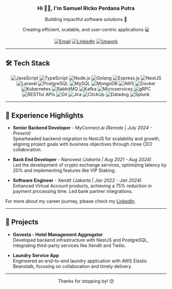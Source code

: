 <h3 align="center"> Hi 👋🏻, I'm Samuel Ricko Perdana Putra </br> </h3>
<p align="center">Building impactful software solutions 🚀</p>
<p align="center">Creating efficient, scalable, and user-centric applications 💻</p>

<p align="center">
 <a href="mailto:samuelrickop@gmail.com" target="_blank"><img alt="Email" src="https://img.shields.io/badge/Email-0078D4?style=for-the-badge&logo=gmail&logoColor=white" /></a>
 <a href="https://linkedin.com/in/samuelricko" target="_blank"><img alt="LinkedIn" src="https://img.shields.io/badge/LinkedIn-0077B5?style=for-the-badge&logo=linkedin&logoColor=white" /></a>
 <a href="https://www.upwork.com/freelancers/~0198550bf90cec56ad" target="_blank"><img alt="Upwork" src="https://img.shields.io/badge/Upwork-6FDA44?style=for-the-badge&logo=upwork&logoColor=white" /></a>
</p>

---

## 🛠️ Tech Stack
<p align="center">
  <!-- Languages & Frameworks -->
  <img alt="JavaScript" src="https://img.shields.io/badge/JavaScript-F7DF1E?style=for-the-badge&logo=javascript&logoColor=black" />
  <img alt="TypeScript" src="https://img.shields.io/badge/TypeScript-3178C6?style=for-the-badge&logo=typescript&logoColor=white" />
  <img alt="Node.js" src="https://img.shields.io/badge/Node.js-339933?style=for-the-badge&logo=node.js&logoColor=white" />
  <img alt="Golang" src="https://img.shields.io/badge/Go-00ADD8?style=for-the-badge&logo=go&logoColor=white" />
  <img alt="Express.js" src="https://img.shields.io/badge/Express.js-000000?style=for-the-badge&logo=express&logoColor=white" />
  <img alt="NestJS" src="https://img.shields.io/badge/NestJS-E0234E?style=for-the-badge&logo=nestjs&logoColor=white" />
  <img alt="Laravel" src="https://img.shields.io/badge/Laravel-FF2D20?style=for-the-badge&logo=laravel&logoColor=white" />
  
  <!-- Databases -->
  <img alt="PostgreSQL" src="https://img.shields.io/badge/PostgreSQL-336791?style=for-the-badge&logo=postgresql&logoColor=white" />
  <img alt="MySQL" src="https://img.shields.io/badge/MySQL-4479A1?style=for-the-badge&logo=mysql&logoColor=white" />
  <img alt="MongoDB" src="https://img.shields.io/badge/MongoDB-47A248?style=for-the-badge&logo=mongodb&logoColor=white" />
  
  <!-- Cloud & DevOps -->
  <img alt="AWS" src="https://img.shields.io/badge/Amazon_AWS-232F3E?style=for-the-badge&logo=amazon-aws&logoColor=white" />
  <img alt="Docker" src="https://img.shields.io/badge/Docker-2496ED?style=for-the-badge&logo=docker&logoColor=white" />
  <img alt="Kubernetes" src="https://img.shields.io/badge/Kubernetes-326CE5?style=for-the-badge&logo=kubernetes&logoColor=white" />
  
  <!-- Messaging & Event-Driven Architecture -->
  <img alt="RabbitMQ" src="https://img.shields.io/badge/RabbitMQ-FF6600?style=for-the-badge&logo=rabbitmq&logoColor=white" />
  <img alt="Kafka" src="https://img.shields.io/badge/Apache_Kafka-231F20?style=for-the-badge&logo=apache-kafka&logoColor=white" />

  <!-- Architecture & Communication -->
  <img alt="Microservices" src="https://img.shields.io/badge/Microservices-FFCA28?style=for-the-badge" />
  <img alt="gRPC" src="https://img.shields.io/badge/gRPC-00CCBB?style=for-the-badge" />
  <img alt="RESTful APIs" src="https://img.shields.io/badge/RESTful_APIs-FF9900?style=for-the-badge" />

  <!-- Tools & Utilities -->
  <img alt="Git" src="https://img.shields.io/badge/Git-F05032?style=for-the-badge&logo=git&logoColor=white" />
  <img alt="Jira" src="https://img.shields.io/badge/Jira-0052CC?style=for-the-badge&logo=jira&logoColor=white" />
  <img alt="ClickUp" src="https://img.shields.io/badge/ClickUp-7B68EE?style=for-the-badge&logo=clickup&logoColor=white" />
  <img alt="Datadog" src="https://img.shields.io/badge/Datadog-632CA6?style=for-the-badge&logo=datadog&logoColor=white" />
  <img alt="Splunk" src="https://img.shields.io/badge/Splunk-000000?style=for-the-badge&logo=splunk&logoColor=white" />
</p>

---

## 💼 Experience Highlights

- **Senior Backend Developer** - MyConnect.ai *(Remote | July 2024 - Present)*  
  Spearheaded backend migration to NestJS for scalability and growth, aligning project goals with business objectives through close CEO collaboration.

- **Back End Developer** - Nanovest *(Jakarta | Aug 2021 - Aug 2024)*  
  Led the development of crypto exchange services, optimizing latency by 20% and implementing features like VIP Staking.

- **Software Engineer** - Xendit *(Jakarta | Jan 2022 - Jan 2024)*  
  Enhanced Virtual Account products, achieving a 75% reduction in payment processing time. Led bank partner integrations.

For more about my career journey, please check my [LinkedIn](https://linkedin.com/in/samuelricko).

---

## 🌟 Projects

- **Govesta - Hotel Management Aggregator**  
  Developed backend infrastructure with NestJS and PostgreSQL, integrating third-party services like Xendit and Twilio.

- **Laundry Service App**  
  Engineered an end-to-end laundry application with AWS Elastic Beanstalk, focusing on collaboration and timely delivery.

---

<p align="center">Thanks for stopping by! 😊</p>

